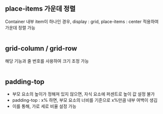 ## place-items 가운데 정렬
Container 내부 item이 하나인 경우, display : grid, place-items : center 적용하여 가운데 정렬 가능
<br/><br/>

## grid-column / grid-row
해당 기능과 줄 번호를 사용하여 크기 조정 가능
<br/><br/>

## padding-top
* 부모 요소의 높이가 정해져 있지 않으면, 자식 요소에 퍼센트로 높이 값 설정 불가
* padding-top : x% 하면, 부모 요소의 너비를 기준으로 x%만큼 내부 여백이 생김
* 이를 통해, 가로 세로 비율 설정 가능

